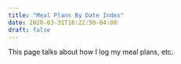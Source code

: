 ```yaml
---
title: "Meal Plans By Date Index"
date: 2020-03-31T16:22:50-04:00
draft: false
---
```


This page talks about how I log my meal plans, etc.